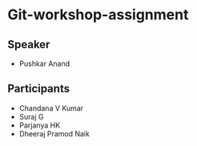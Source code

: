 # Git-workshop-assignment

## Speaker
- Pushkar Anand

## Participants
- Chandana V Kumar
- Suraj G
- Parjanya HK
- Dheeraj Pramod Naik

